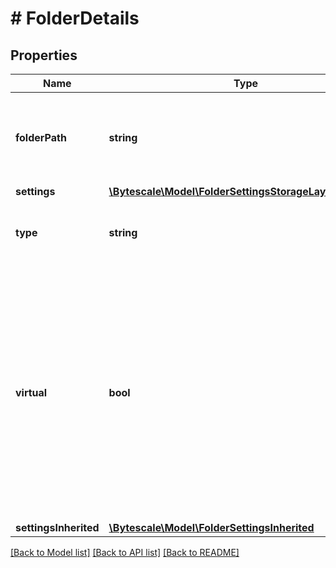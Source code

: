 # # FolderDetails

## Properties

Name | Type | Description | Notes
------------ | ------------- | ------------- | -------------
**folderPath** | **string** | Absolute path to a folder. Begins with a &#x60;/&#x60;. Should not end with a &#x60;/&#x60;. |
**settings** | [**\Bytescale\Model\FolderSettingsStorageLayerSummary**](FolderSettingsStorageLayerSummary.md) |  |
**type** | **string** | Indicates this item is a folder (as opposed to a file). |
**virtual** | **bool** | If &#x60;true&#x60; then the folder was created using the PutFolder operation.  If &#x60;false&#x60; then the folder was created automatically as the result of a file upload operation, and will disappear if/when the folder later becomes empty. |
**settingsInherited** | [**\Bytescale\Model\FolderSettingsInherited**](FolderSettingsInherited.md) |  |

[[Back to Model list]](../../README.md#models) [[Back to API list]](../../README.md#endpoints) [[Back to README]](../../README.md)

